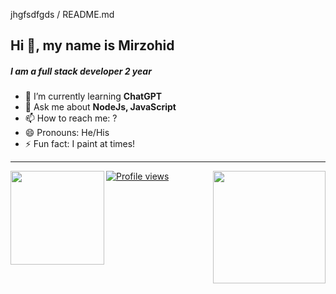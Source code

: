  jhgfsdfgds / README.md

## Hi 👋, my name is Mirzohid

##### I am a full stack developer 2 year


- 🌱 I’m currently learning **ChatGPT**
- 💬 Ask me about **NodeJs, JavaScript**
- 📫 How to reach me: ?
- 😄 Pronouns: He/His
- ⚡ Fun fact: I paint at times!


---
<div>
  <a href="https://github.com/jhgfsdfgds">
  <img align="right"  height="180em" src="https://github-readme-stats.vercel.app/api?username=jhgfsdfgds&show_icons=true&include_all_commits=true&count_private=true"/>
  <img align="left"  height="150em" src="https://github-readme-stats.vercel.app/api/top-langs/?username=jhgfsdfgds&layout=compact&langs_count=6"/>
</div>

![Profile views](https://github.com/jhgfsdfgds/github-profile-views-counter) 
